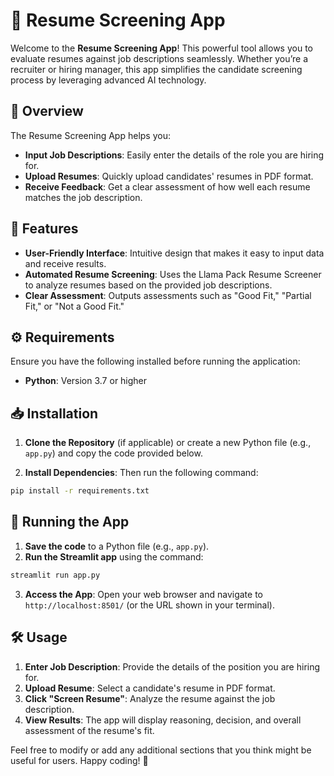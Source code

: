 

# 🎉 Resume Screening App

Welcome to the **Resume Screening App**! This powerful tool allows you to evaluate resumes against job descriptions seamlessly. Whether you’re a recruiter or hiring manager, this app simplifies the candidate screening process by leveraging advanced AI technology.

## 📜 Overview

The Resume Screening App helps you:

- **Input Job Descriptions**: Easily enter the details of the role you are hiring for.
- **Upload Resumes**: Quickly upload candidates' resumes in PDF format.
- **Receive Feedback**: Get a clear assessment of how well each resume matches the job description.

## 🌟 Features

- **User-Friendly Interface**: Intuitive design that makes it easy to input data and receive results.
- **Automated Resume Screening**: Uses the Llama Pack Resume Screener to analyze resumes based on the provided job descriptions.
- **Clear Assessment**: Outputs assessments such as "Good Fit," "Partial Fit," or "Not a Good Fit."

## ⚙️ Requirements

Ensure you have the following installed before running the application:

- **Python**: Version 3.7 or higher


## 📥 Installation

1. **Clone the Repository** (if applicable) or create a new Python file (e.g., `app.py`) and copy the code provided below.

2. **Install Dependencies**: Then run the following command:

```bash
pip install -r requirements.txt
```



## 🚀 Running the App

1. **Save the code** to a Python file (e.g., `app.py`).
2. **Run the Streamlit app** using the command:

```bash
streamlit run app.py
```

3. **Access the App**: Open your web browser and navigate to `http://localhost:8501/` (or the URL shown in your terminal).

## 🛠️ Usage

1. **Enter Job Description**: Provide the details of the position you are hiring for.
2. **Upload Resume**: Select a candidate's resume in PDF format.
3. **Click "Screen Resume"**: Analyze the resume against the job description.
4. **View Results**: The app will display reasoning, decision, and overall assessment of the resume's fit.



Feel free to modify or add any additional sections that you think might be useful for users. Happy coding! 🎉
